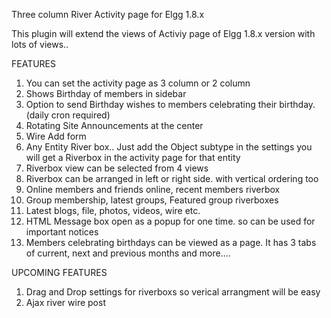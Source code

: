 Three column River Activity page for Elgg 1.8.x

This plugin will extend the views of Activiy page of Elgg 1.8.x version with lots of views..

FEATURES

1. You can set the activity page as 3 column or 2 column
2. Shows Birthday of members in sidebar
3. Option to send Birthday wishes to members celebrating their birthday. (daily cron required)
4. Rotating Site Announcements at the center
5. Wire Add form
6. Any Entity River box.. Just add the Object subtype in the settings you will get a Riverbox in the activity page for that entity
7. Riverbox view can be selected from 4 views
8. Riverbox can be arranged in left or right side. with vertical ordering too
9. Online members and friends online, recent members riverbox
10. Group membership, latest groups, Featured group riverboxes
11. Latest blogs, file, photos, videos, wire etc.
12. HTML Message box open as a popup for one time. so can be used for important notices
13. Members celebrating birthdays can be viewed as a page. It has 3 tabs of current, next and previous months
and more....

UPCOMING FEATURES

1. Drag and Drop settings for riverboxs so verical arrangment will be easy
2. Ajax river wire post


